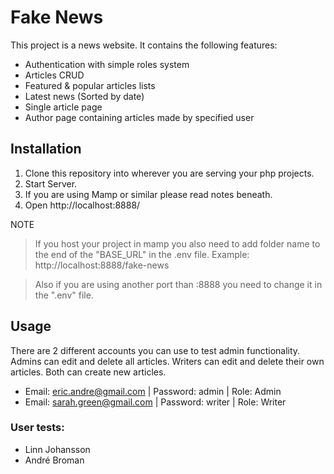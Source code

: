# Fake News

This project is a news website.
It contains the following features:

- Authentication with simple roles system
- Articles CRUD
- Featured & popular articles lists
- Latest news (Sorted by date)
- Single article page
- Author page containing articles made by specified user

## Installation

1. Clone this repository into wherever you are serving your php projects.
2. Start Server.
3. If you are using Mamp or similar please read notes beneath.
4. Open http://localhost:8888/

NOTE

> If you host your project in mamp you also need to add folder name to the end of the "BASE_URL" in the .env file. Example: http://localhost:8888/fake-news

> Also if you are using another port than :8888 you need to change it in the ".env" file.

## Usage

There are 2 different accounts you can use to test admin functionality.
Admins can edit and delete all articles. Writers can edit and delete their own articles.
Both can create new articles.

- Email: eric.andre@gmail.com | Password: admin | Role: Admin
- Email: sarah.green@gmail.com | Password: writer | Role: Writer

### User tests:

- Linn Johansson
- André Broman
